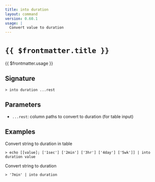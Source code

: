 ```yaml
---
title: into duration
layout: command
version: 0.60.1
usage: |
  Convert value to duration
---
```


# `{{ $frontmatter.title }}`

<div style='white-space: pre-wrap;'>{{ $frontmatter.usage }}</div>

## Signature

`> into duration ...rest`

## Parameters

- `...rest`: column paths to convert to duration (for table input)

## Examples

Convert string to duration in table

```shell
> echo [[value]; ['1sec'] ['2min'] ['3hr'] ['4day'] ['5wk']] | into duration value
```

Convert string to duration

```shell
> '7min' | into duration
```
